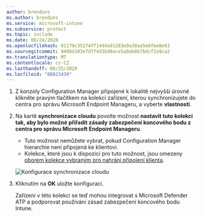 ```yaml
---
author: brenduns
ms.author: brenduns
ms.service: microsoft-intune
ms.subservice: protect
ms.topic: include
ms.date: 08/24/2020
ms.openlocfilehash: 01179c35274ff14d4a91283e9a38aa5e6fee8e03
ms.sourcegitcommit: 9408d103e7dff433bd0ace5a9ab8b7bdcf2a9ca2
ms.translationtype: MT
ms.contentlocale: cs-CZ
ms.lasthandoff: 08/25/2020
ms.locfileid: "88823430"
---
```

<!--Don't apply H2/H3 in this include file since they are context driven by article-->
1. Z konzoly Configuration Manager připojené k lokalitě nejvyšší úrovně klikněte pravým tlačítkem na kolekci zařízení, kterou synchronizujete do centra pro správu Microsoft Endpoint Manageru, a vyberte **vlastnosti**.

2. Na kartě **synchronizace cloudu** povolte možnost **nastavit tuto kolekci tak, aby bylo možné přiřadit zásady zabezpečení koncového bodu z centra pro správu Microsoft Endpoint Manageru**.

   - Tuto možnost nemůžete vybrat, pokud Configuration Manager hierarchie není připojená ke klientovi.
   - Kolekce, které jsou k dispozici pro tuto možnost, jsou omezeny [oborem kolekce vybraným pro nahrání připojení klienta](../../../configmgr/tenant-attach/device-sync-actions.md#bkmk_edit). <!--CM7423168-->
  
   ![Konfigurace synchronizace cloudu](../media/tenant-attach-intune/cloud-sync.png)

3. Kliknutím na **OK** uložte konfiguraci.

   Zařízení v této kolekci se teď mohou integrovat s Microsoft Defender ATP a podporovat používání zásad zabezpečení koncového bodu Intune.
